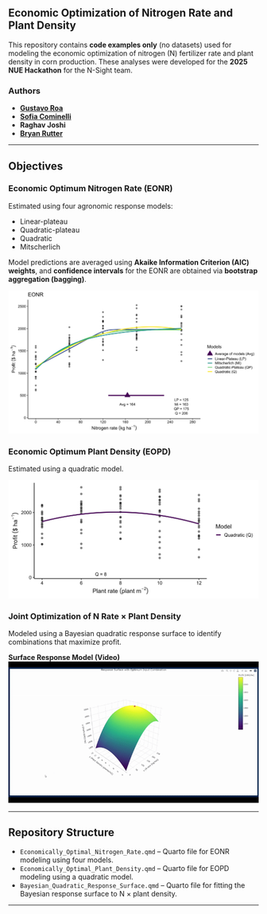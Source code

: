 ## Economic Optimization of Nitrogen Rate and Plant Density

This repository contains **code examples only** (no datasets) used for modeling the economic optimization of nitrogen (N) fertilizer rate and plant density in corn production. These analyses were developed for the **2025 NUE Hackathon** for the N-Sight team.

### Authors

- [**Gustavo Roa**](https://github.com/Gustavo-Roa)  
- [**Sofia Cominelli**](https://github.com/SCominelli)
- **Raghav Joshi**  
- [**Bryan Rutter**](https://github.com/rutterksu)  

---

## Objectives

### **Economic Optimum Nitrogen Rate (EONR)**  
  Estimated using four agronomic response models:  
  - Linear-plateau  
  - Quadratic-plateau  
  - Quadratic  
  - Mitscherlich
  
  Model predictions are averaged using **Akaike Information Criterion (AIC) weights**, and **confidence intervals** for the EONR are obtained via **bootstrap aggregation (bagging)**.

  ![EONR Response Curve](figures/EONR.png)

### **Economic Optimum Plant Density (EOPD)**  
  Estimated using a quadratic model.  

  ![EOPD Response Curve](figures/EOPD.png)

### **Joint Optimization of N Rate × Plant Density**  
  Modeled using a Bayesian quadratic response surface to identify combinations that maximize profit.  

  **Surface Response Model (Video)**  
  ![Surface Response Model Animation](figures/surface_response.gif)

---

## Repository Structure

- `Economically_Optimal_Nitrogen_Rate.qmd` – Quarto file for EONR modeling using four models.  
- `Economically_Optimal_Plant_Density.qmd` – Quarto file for EOPD modeling using a quadratic model.  
- `Bayesian_Quadratic_Response_Surface.qmd` – Quarto file for fitting the Bayesian response surface to N × plant density.  

---
